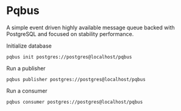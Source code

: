 # Pqbus
A simple event driven highly available message queue backed with PostgreSQL and focused on stability performance.

Initialize database

```
pqbus init postgres://postgres@localhost/pqbus
```

Run a publisher

```
pqbus publisher postgres://postgres@localhost/pqbus
```

Run a consumer

```
pqbus consumer postgres://postgres@localhost/pqbus
```
